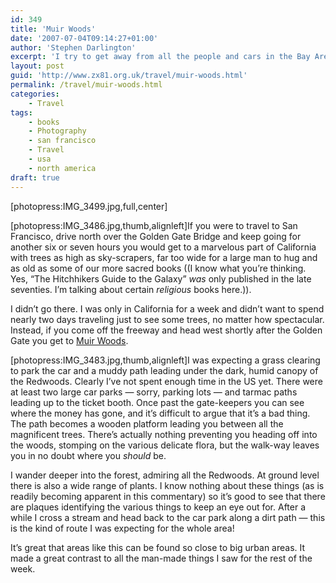 ```yaml
---
id: 349
title: 'Muir Woods'
date: '2007-07-04T09:14:27+01:00'
author: 'Stephen Darlington'
excerpt: 'I try to get away from all the people and cars in the Bay Area and visit Muir Woods.'
layout: post
guid: 'http://www.zx81.org.uk/travel/muir-woods.html'
permalink: /travel/muir-woods.html
categories:
    - Travel
tags:
    - books
    - Photography
    - san francisco
    - Travel
    - usa
    - north america
draft: true
---
```


\[photopress:IMG\_3499.jpg,full,center\]

\[photopress:IMG\_3486.jpg,thumb,alignleft\]If you were to travel to San Francisco, drive north over the Golden Gate Bridge and keep going for another six or seven hours you would get to a marvelous part of California with trees as high as sky-scrapers, far too wide for a large man to hug and as old as some of our more sacred books ((I know what you’re thinking. Yes, “The Hitchhikers Guide to the Galaxy” *was* only published in the late seventies. I’m talking about certain *religious* books here.)).

I didn’t go there. I was only in California for a week and didn’t want to spend nearly two days traveling just to see some trees, no matter how spectacular. Instead, if you come off the freeway and head west shortly after the Golden Gate you get to [Muir Woods](http://www.nps.gov/muwo/ "Muir Woods").

\[photopress:IMG\_3483.jpg,thumb,alignleft\]I was expecting a grass clearing to park the car and a muddy path leading under the dark, humid canopy of the Redwoods. Clearly I’ve not spent enough time in the US yet. There were at least two large car parks — sorry, parking lots — and tarmac paths leading up to the ticket booth. Once past the gate-keepers you can see where the money has gone, and it’s difficult to argue that it’s a bad thing. The path becomes a wooden platform leading you between all the magnificent trees. There’s actually nothing preventing you heading off into the woods, stomping on the various delicate flora, but the walk-way leaves you in no doubt where you *should* be.

I wander deeper into the forest, admiring all the Redwoods. At ground level there is also a wide range of plants. I know nothing about these things (as is readily becoming apparent in this commentary) so it’s good to see that there are plaques identifying the various things to keep an eye out for. After a while I cross a stream and head back to the car park along a dirt path — this is the kind of route I was expecting for the whole area!

It’s great that areas like this can be found so close to big urban areas. It made a great contrast to all the man-made things I saw for the rest of the week.